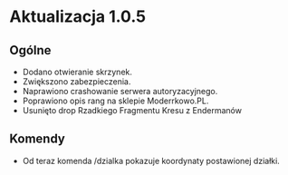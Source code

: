 # Aktualizacja 1.0.5

## Ogólne

* Dodano otwieranie skrzynek.
* Zwiększono zabezpieczenia.
* Naprawiono crashowanie serwera autoryzacyjnego.
* Poprawiono opis rang na sklepie Moderrkowo.PL.
* Usunięto drop Rzadkiego Fragmentu Kresu z Endermanów

## Komendy

* Od teraz komenda /dzialka pokazuje koordynaty postawionej działki.